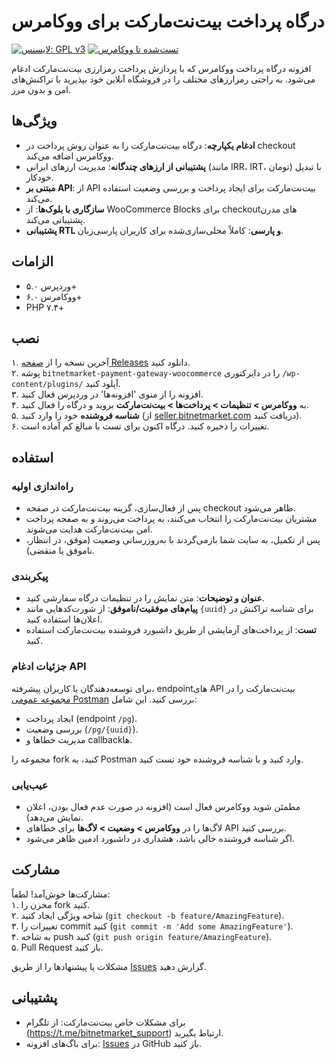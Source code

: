 # درگاه پرداخت بیت‌نت‌مارکت برای ووکامرس

[![لایسنس: GPL v3](https://img.shields.io/badge/License-GPL%20v3-blue.svg)](https://www.gnu.org/licenses/gpl-3.0)
[![تست‌شده تا ووکامرس](https://img.shields.io/badge/WooCommerce-9.0-green)](https://woocommerce.com)

افزونه درگاه پرداخت ووکامرس که با پردازش پرداخت رمزارزی بیت‌نت‌مارکت ادغام می‌شود. به راحتی رمزارزهای مختلف را در فروشگاه آنلاین خود بپذیرید با تراکنش‌های امن و بدون مرز.

## ویژگی‌ها
- **ادغام یکپارچه**: درگاه بیت‌نت‌مارکت را به عنوان روش پرداخت در checkout ووکامرس اضافه می‌کند.
- **پشتیبانی از ارزهای چندگانه**: مدیریت ارزهای ایرانی (مانند IRR، IRT، تومان) با تبدیل خودکار.
- **مبتنی بر API**: از API بیت‌نت‌مارکت برای ایجاد پرداخت و بررسی وضعیت استفاده می‌کند.
- **سازگاری با بلوک‌ها**: از WooCommerce Blocks برای checkoutهای مدرن پشتیبانی می‌کند.
- **پشتیبانی RTL و پارسی**: کاملاً محلی‌سازی‌شده برای کاربران پارسی‌زبان.

## الزامات
- وردپرس ۵.۰+
- ووکامرس ۶.۰+
- PHP ۷.۴+

## نصب
۱. آخرین نسخه را از [صفحه Releases](https://github.com/znxn7717/bitnetmarket-payment-gateway-woocommerce/releases) دانلود کنید.  
۲. پوشه `bitnetmarket-payment-gateway-woocommerce` را در دایرکتوری `/wp-content/plugins/` آپلود کنید.  
۳. افزونه را از منوی 'افزونه‌ها' در وردپرس فعال کنید.  
۴. به **ووکامرس > تنظیمات > پرداخت‌ها > بیت‌نت‌مارکت** بروید و درگاه را فعال کنید.  
۵. **شناسه فروشنده** خود را وارد کنید (از [seller.bitnetmarket.com](https://seller.bitnetmarket.com) دریافت کنید).  
۶. تغییرات را ذخیره کنید. درگاه اکنون برای تست با مبالغ کم آماده است.

## استفاده
### راه‌اندازی اولیه
- پس از فعال‌سازی، گزینه بیت‌نت‌مارکت در صفحه checkout ظاهر می‌شود.  
- مشتریان بیت‌نت‌مارکت را انتخاب می‌کنند، به پرداخت می‌روند و به صفحه پرداخت امن بیت‌نت‌مارکت هدایت می‌شوند.  
- پس از تکمیل، به سایت شما بازمی‌گردند با به‌روزرسانی وضعیت (موفق، در انتظار، ناموفق یا منقضی).

### پیکربندی
- **عنوان و توضیحات**: متن نمایش را در تنظیمات درگاه سفارشی کنید.  
- **پیام‌های موفقیت/ناموفق**: از شورت‌کدهایی مانند `{uuid}` برای شناسه تراکنش در اعلان‌ها استفاده کنید.  
- **تست**: از پرداخت‌های آزمایشی از طریق داشبورد فروشنده بیت‌نت‌مارکت استفاده کنید.

### جزئیات ادغام API
برای توسعه‌دهندگان یا کاربران پیشرفته، endpointهای API بیت‌نت‌مارکت را در [مجموعه عمومی Postman](https://www.postman.com/bitnetmarket/public) بررسی کنید. این شامل:  
- ایجاد پرداخت (endpoint `/pg`).  
- بررسی وضعیت (`/pg/{uuid}`).  
- مدیریت خطاها و callbackها.  

مجموعه را fork کنید، به Postman وارد کنید و با شناسه فروشنده خود تست کنید.

### عیب‌یابی
- مطمئن شوید ووکامرس فعال است (افزونه در صورت عدم فعال بودن، اعلان نمایش می‌دهد).  
- لاگ‌ها را در **ووکامرس > وضعیت > لاگ‌ها** برای خطاهای API بررسی کنید.  
- اگر شناسه فروشنده خالی باشد، هشداری در داشبورد ادمین ظاهر می‌شود.

## مشارکت
مشارکت‌ها خوش‌آمد! لطفاً:  
۱. مخزن را fork کنید.  
۲. شاخه ویژگی ایجاد کنید (`git checkout -b feature/AmazingFeature`).  
۳. تغییرات را commit کنید (`git commit -m 'Add some AmazingFeature'`).  
۴. به شاخه push کنید (`git push origin feature/AmazingFeature`).  
۵. Pull Request باز کنید.  

مشکلات یا پیشنهادها را از طریق [Issues](https://github.com/znxn7717/bitnetmarket-payment-gateway-woocommerce/issues) گزارش دهید.

## پشتیبانی
- برای مشکلات خاص بیت‌نت‌مارکت: از تلگرام (https://t.me/bitnetmarket_support) ارتباط بگیرید.  
- برای باگ‌های افزونه: [Issues](https://github.com/znxn7717/bitnetmarket-payment-gateway-woocommerce/issues) در GitHub باز کنید.

